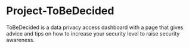 # Project-ToBeDecided
ToBeDecided is a data privacy access dashboard with a page that gives advice and tips on how to increase your security level to raise security awareness.
